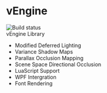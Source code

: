 # vEngine  

![Build status](https://ci.appveyor.com/api/projects/status/github/vanish87/vEngine)  
vEngine Library

- Modified Deferred Lighting
- Variance Shadow Maps
- Parallax Occlusion Mapping
- Scene Space Directional Occlusion
- LuaScript Support
- WPF Intergration
- Font Rendering
